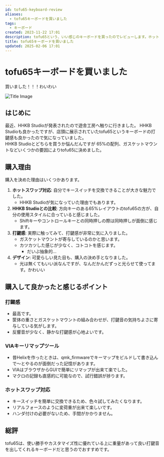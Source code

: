 ```yaml
---
id: tofu65-keyboard-review
aliases:
  - tofu65キーボードを買いました
tags:
  - キーボード
created: 2023-11-22 17:01
description: tofu65という、いい感じのキーボードを買ったのでレビューします。ホットスワップ対応でガスケットマウントで65%かつVIAに対応しているかわいいキーボードなので高かったですが買ってよかったです。
title: tofu65キーボードを買いました
updated: 2025-02-06 17:01
---
```


# tofu65キーボードを買いました

買いました！！！わいわい

![Title Image](https://gyazo.com/a2237b46c9e554b86c95dd296372cbac.png)

## はじめに

最近、HHKB Studioが発表されたので遊舎工房へ触りに行きました。
HHKB Studioも良かったですが、店頭に展示されていたtofu65というキーボードの打鍵感も良かったので気になっていました。  
HHKB Studioとどちらを買うか悩んだんですが 65%の配列、ガスケットマウントなどいくつかの要因によりtofu65に決めました。

## 購入理由

購入を決めた理由はいくつかあります。

1. **ホットスワップ対応**: 自分でキースイッチを交換できることが大きな魅力でした。
    - HHKB Studioが気になっていた理由でもあります。
2. **HHKB Studioとの比較**: 方向キーのある65%レイアウトのtofu65の方が、自分の使用スタイルに合っていると感じました。
    - Shiftキーやコントロールキーとの同時押しの際は同時押しが面倒に感じます。
3. **打鍵感**: 実際に触ってみて、打鍵感が非常に気に入りました。
    - ガスケットマウントが寄与しているのかと思います。
    - カツカツした感じが少なく、コトコトを感じます。
        - だいぶ抽象的...
4. **デザイン**: 可愛らしい見た目も、購入の決め手となりました。
    - 光は無くてもいい派なんですが、なんだかんだずっと光らせて使ってます。かわいい

## 購入して良かったと感じるポイント

### 打鍵感

- 最高です。
- 筐体の重さとガスケットマウントの組み合わせが、打鍵音の気持ちよさに寄与している気がします。
- 反響音が少なく、静かな打鍵感が心地よいです。

### VIAキーリマップツール

- 昔Helixを作ったときは、qmk_firmwareでキーマップをビルドして書き込んで〜とやるのが面倒だった記憶があります。
- VIAはブラウザからGUIで簡単にリマップが出来て楽でした。
- マクロの記録も直感的に可能なので、試行錯誤が捗ります。

### ホットスワップ対応

- キースイッチを簡単に交換できるため、色々試してみたくなります。
- リアルフォースのように変荷重が出来て楽しいです。
- ハンダ付けの必要がないため、手間がかかりません。

## 総評

tofu65は、使い勝手やカスタマイズ性に優れている上に重量があって良い打鍵音を出してくれるキーボードだと思うのでおすすめです。
